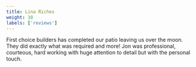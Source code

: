 ```yaml
---
title: Lina Riches
weight: 38
labels: ['reviews']
---
```


First choice builders has completed our patio leaving us over the moon. They did exactly what was required and more! Jon was professional, courteous, hard working with huge attention to detail but with the personal touch.
